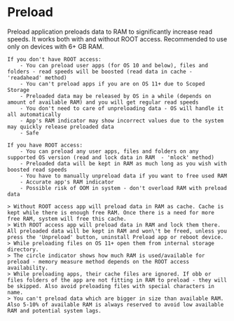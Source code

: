 # Preload
Preload application preloads data to RAM to significantly increase read speeds. It works both with and without ROOT access. Recommended to use only on devices with 6+ GB RAM.

    If you don't have ROOT access:
        - You can preload user apps (for OS 10 and below), files and folders - read speeds will be boosted (read data in cache - 'readahead' method)
        - You can't preload apps if you are on OS 11+ due to Scoped Storage
        - Preloaded data may be released by OS in a while (depends on amount of available RAM) and you will get regular read speeds
        - You don't need to care of unpreloading data - OS will handle it all automatically
        - App's RAM indicator may show incorrect values due to the system may quickly release preloaded data
        - Safe

    If you have ROOT access:
        - You can preload any user apps, files and folders on any supported OS version (read and lock data in RAM  - 'mlock' method)
        - Preloaded data will be kept in RAM as much long as you wish with boosted read speeds
        - You have to manually unpreload data if you want to free used RAM
        - Accurate app's RAM indicator
        - Possible risk of OOM in system - don't overload RAM with preload data

    > Without ROOT access app will preload data in RAM as cache. Cache is kept while there is enough free RAM. Once there is a need for more free RAM, system will free this cache.
    > With ROOT access app will preload data in RAM and lock them there. All preloaded data will be kept in RAM and won\'t be freed, unless you press the 'Unpreload' button, uninstall Preload app or reboot device.
    > While preloading files on OS 11+ open them from internal storage directory.
    > The circle indicator shows how much RAM is used/available for preload - memory measure method depends on the ROOT access availability.
    > While preloading apps, their cache files are ignored. If obb or files folders of the app are not fitting in RAM to preload - they will be skipped. Also avoid preloading files with special characters in name.
    > You can't preload data which are bigger in size than available RAM. Also 5-10% of available RAM is always reserved to avoid low available RAM and potential system lags.


